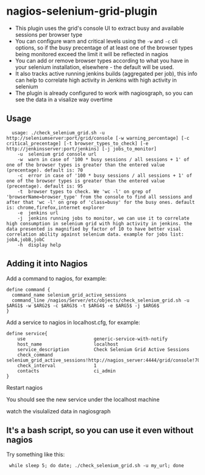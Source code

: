 # nagios-selenium-grid-plugin

* This plugin uses the grid's console UI to extract busy and available sessions per browser type
* You can configure warn and critical levels using the `-w` and `-c` cli options, so if the busy precentage of at least one of the browser types being monitored exceed the limit it will be reflected in nagios
* You can add or remove browser types according to what you have in your selenium installation, elsewhere - the default will be used.
* It also tracks active running jenkins builds (aggregated per job), this info can help to correlate high activity in Jenkins with high activity in selenium
* The plugin is already configured to work with nagiosgraph, so you can see the data in a visalize way overtime

## Usage 
```
  usage: ./check_selenium_grid.sh -u http://seleniumserver:port/grid/console [-w warning_percentage] [-c critical_precentage] [-t browser_types_to_check] [-e http://jenkinsserver:port/jenkins] [-j jobs_to_monitor]
    -u  selenium grid console url
    -w  warn in case of '100 * busy sessions / all sessions + 1' of one of the browser types is greater than the entered value (precentage). default is: 70
    -c  error in case of '100 * busy sessions / all sessions + 1' of one of the browser types is greater than the entered value (precentage). default is: 95
    -t  browser types to check. We 'wc -l' on grep of 'browserName=browser_type' from the console to find all sessions and after that 'wc -l' on grep of 'class=busy' for the busy ones. default is: chrome,firefox,internet explorer
    -e  jenkins url
    -j  jenkins running jobs to monitor, we can use it to correlate high consumption in selenium grid with high activity in jenkins. the data presented is magnified by factor of 10 to have better visal correlation ability against selenium data. example for jobs list: jobA,jobB,jobC
    -h  display help
```

## Adding it into Nagios
Add a command to nagios, for example:

```
define command {
  command_name selenium_grid_active_sessions
  command_line /nagios/Server/etc/objects/check_selenium_grid.sh -u $ARG1$ -w $ARG2$ -c $ARG3$ -t $ARG4$ -e $ARG5$ -j $ARG6$
}
```

Add a service to nagios in localhost.cfg, for example:
```
define service{
    use                         generic-service-with-notify
    host_name                   localhost
    service_description         Check Selenium Grid Active Sessions
    check_command               selenium_grid_active_sessions!http://nagios_server:4444/grid/console!70!95!chrome,firefox,internet_explorer!http://jenkins_server:8888/jenkins!jobA,jobB
    check_interval              1
    contacts                    ci_admin
}
```

Restart nagios

You should see the new service under the localhost machine

watch the visulalized data in nagiosgraph

## It's a bash script, so you can use it even without nagios

Try something like this:
```
 while sleep 5; do date; ./check_selenium_grid.sh -u my_url; done
 ```
